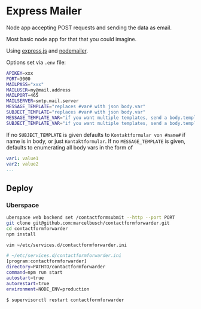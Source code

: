 # Express Mailer

Node app accepting POST requests and sending the data as email.

Most basic node app for that that you could imagine.

Using [express.js](https://expressjs.com) and [nodemailer](https://nodemailer.com/).

Options set via `.env` file:

```sh
APIKEY=xxx
PORT=3000
MAILPASS="xxx"
MAILUSER=my@mail.address
MAILPORT=465
MAILSERVER=smtp.mail.server
MESSAGE_TEMPLATE="replaces #var# with json body.var"
SUBJECT_TEMPLATE="replaces #var# with json body.var"
MESSAGE_TEMPLATE_VAR="if you want multiple templates, send a body.template = \"VAR\" variable"
SUBJECT_TEMPLATE_VAR="if you want multiple templates, send a body.template = \"VAR\" variable"
```

If no `SUBJECT_TEMPLATE` is given defaults to `Kontaktformular von #name#` if name is in body, or just `Kontaktformular`.
If no `MESSAGE_TEMPLATE` is given, defaults to enumerating all body vars in the form of

```yaml
var1: value1
var2: value2
...
```

## Deploy

### Uberspace

```sh
uberspace web backend set /contactformsubmit --http --port PORT
git clone git@github.com:marcelbusch/contactformforwarder.git
cd contactformforwarder
npm install

vim ~/etc/services.d/contactformforwarder.ini
```

```sh
# ~/etc/services.d/contactformforwarder.ini
[program:contactformforwarder]
directory=PATHTO/contactformforwarder
command=npm run start
autostart=true
autorestart=true
environment=NODE_ENV=production
```

```sh
$ supervisorctl restart contactformforwarder
```
